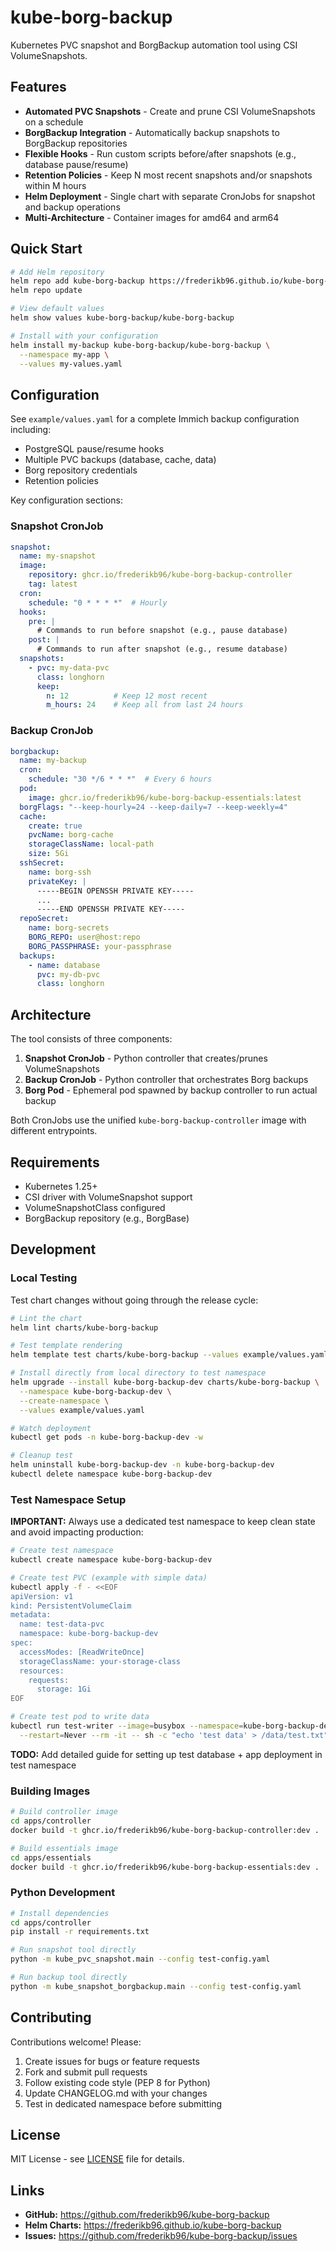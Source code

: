 # kube-borg-backup

Kubernetes PVC snapshot and BorgBackup automation tool using CSI VolumeSnapshots.

## Features

- **Automated PVC Snapshots** - Create and prune CSI VolumeSnapshots on a schedule
- **BorgBackup Integration** - Automatically backup snapshots to BorgBackup repositories
- **Flexible Hooks** - Run custom scripts before/after snapshots (e.g., database pause/resume)
- **Retention Policies** - Keep N most recent snapshots and/or snapshots within M hours
- **Helm Deployment** - Single chart with separate CronJobs for snapshot and backup operations
- **Multi-Architecture** - Container images for amd64 and arm64

## Quick Start

```bash
# Add Helm repository
helm repo add kube-borg-backup https://frederikb96.github.io/kube-borg-backup
helm repo update

# View default values
helm show values kube-borg-backup/kube-borg-backup

# Install with your configuration
helm install my-backup kube-borg-backup/kube-borg-backup \
  --namespace my-app \
  --values my-values.yaml
```

## Configuration

See `example/values.yaml` for a complete Immich backup configuration including:
- PostgreSQL pause/resume hooks
- Multiple PVC backups (database, cache, data)
- Borg repository credentials
- Retention policies

Key configuration sections:

### Snapshot CronJob

```yaml
snapshot:
  name: my-snapshot
  image:
    repository: ghcr.io/frederikb96/kube-borg-backup-controller
    tag: latest
  cron:
    schedule: "0 * * * *"  # Hourly
  hooks:
    pre: |
      # Commands to run before snapshot (e.g., pause database)
    post: |
      # Commands to run after snapshot (e.g., resume database)
  snapshots:
    - pvc: my-data-pvc
      class: longhorn
      keep:
        n: 12          # Keep 12 most recent
        m_hours: 24    # Keep all from last 24 hours
```

### Backup CronJob

```yaml
borgbackup:
  name: my-backup
  cron:
    schedule: "30 */6 * * *"  # Every 6 hours
  pod:
    image: ghcr.io/frederikb96/kube-borg-backup-essentials:latest
  borgFlags: "--keep-hourly=24 --keep-daily=7 --keep-weekly=4"
  cache:
    create: true
    pvcName: borg-cache
    storageClassName: local-path
    size: 5Gi
  sshSecret:
    name: borg-ssh
    privateKey: |
      -----BEGIN OPENSSH PRIVATE KEY-----
      ...
      -----END OPENSSH PRIVATE KEY-----
  repoSecret:
    name: borg-secrets
    BORG_REPO: user@host:repo
    BORG_PASSPHRASE: your-passphrase
  backups:
    - name: database
      pvc: my-db-pvc
      class: longhorn
```

## Architecture

The tool consists of three components:

1. **Snapshot CronJob** - Python controller that creates/prunes VolumeSnapshots
2. **Backup CronJob** - Python controller that orchestrates Borg backups
3. **Borg Pod** - Ephemeral pod spawned by backup controller to run actual backup

Both CronJobs use the unified `kube-borg-backup-controller` image with different entrypoints.

## Requirements

- Kubernetes 1.25+
- CSI driver with VolumeSnapshot support
- VolumeSnapshotClass configured
- BorgBackup repository (e.g., BorgBase)

## Development

### Local Testing

Test chart changes without going through the release cycle:

```bash
# Lint the chart
helm lint charts/kube-borg-backup

# Test template rendering
helm template test charts/kube-borg-backup --values example/values.yaml

# Install directly from local directory to test namespace
helm upgrade --install kube-borg-backup-dev charts/kube-borg-backup \
  --namespace kube-borg-backup-dev \
  --create-namespace \
  --values example/values.yaml

# Watch deployment
kubectl get pods -n kube-borg-backup-dev -w

# Cleanup test
helm uninstall kube-borg-backup-dev -n kube-borg-backup-dev
kubectl delete namespace kube-borg-backup-dev
```

### Test Namespace Setup

**IMPORTANT:** Always use a dedicated test namespace to keep clean state and avoid impacting production:

```bash
# Create test namespace
kubectl create namespace kube-borg-backup-dev

# Create test PVC (example with simple data)
kubectl apply -f - <<EOF
apiVersion: v1
kind: PersistentVolumeClaim
metadata:
  name: test-data-pvc
  namespace: kube-borg-backup-dev
spec:
  accessModes: [ReadWriteOnce]
  storageClassName: your-storage-class
  resources:
    requests:
      storage: 1Gi
EOF

# Create test pod to write data
kubectl run test-writer --image=busybox --namespace=kube-borg-backup-dev \
  --restart=Never --rm -it -- sh -c "echo 'test data' > /data/test.txt"
```

**TODO:** Add detailed guide for setting up test database + app deployment in test namespace

### Building Images

```bash
# Build controller image
cd apps/controller
docker build -t ghcr.io/frederikb96/kube-borg-backup-controller:dev .

# Build essentials image
cd apps/essentials
docker build -t ghcr.io/frederikb96/kube-borg-backup-essentials:dev .
```

### Python Development

```bash
# Install dependencies
cd apps/controller
pip install -r requirements.txt

# Run snapshot tool directly
python -m kube_pvc_snapshot.main --config test-config.yaml

# Run backup tool directly
python -m kube_snapshot_borgbackup.main --config test-config.yaml
```

## Contributing

Contributions welcome! Please:

1. Create issues for bugs or feature requests
2. Fork and submit pull requests
3. Follow existing code style (PEP 8 for Python)
4. Update CHANGELOG.md with your changes
5. Test in dedicated namespace before submitting

## License

MIT License - see [LICENSE](LICENSE) file for details.

## Links

- **GitHub:** https://github.com/frederikb96/kube-borg-backup
- **Helm Charts:** https://frederikb96.github.io/kube-borg-backup
- **Issues:** https://github.com/frederikb96/kube-borg-backup/issues
